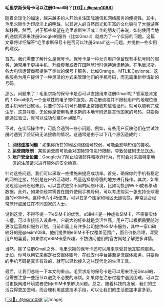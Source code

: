 **毛里求斯保号卡可以注册Gmail吗？[[TG💪+ @esim1088](https://t.me/s/esim1088)]**

随着全球化的加速，越来越多的人开始关注国际通信和网络服务的便捷性。其中，毛里求斯作为印度洋上的明珠，以其迷人的自然风光和丰富的文化吸引了大量游客和移民。然而，对于那些希望在毛里求斯生活或工作的朋友们来说，如何使用当地的通信资源来注册Google的服务（比如Gmail）就成为了一个实际的问题。这篇文章将详细解答“毛里求斯保号卡是否可以注册Gmail”这一问题，并提供一些实用的建议。

首先，我们需要了解什么是保号卡。保号卡是一种允许用户保留现有手机号码的服务，通常用于更换手机、升级套餐或者在国际旅行时保持通讯畅通。在毛里求斯，各大电信运营商都提供了类似的保号卡服务，比如Orange、MTL和Ceylonte。这些服务为用户提供了一种灵活的方式来管理他们的手机号码，而无需重新申请新的号码。

那么，问题来了：毛里求斯的保号卡是否可以直接用来注册Gmail呢？答案是肯定的！Gmail作为一个全球性的电子邮件服务，其注册流程并不限制用户的地理位置或手机号码归属地。只要你的手机号码能够正常接收短信验证码，就可以顺利完成注册。这意味着，无论你是使用毛里求斯的本地号码还是其他国家的号码，只要你能通过验证，就可以成功创建Gmail账户。

不过，在实际操作中，可能会遇到一些小问题。例如，有些用户反映他们在尝试注册时遇到了验证码无法接收的情况。这通常是由于以下几个原因造成的：

1. **网络连接问题**：如果你所在的地区网络信号较弱，可能会影响短信的接收。
2. **运营商限制**：某些运营商可能会对国际短信进行限制，导致验证码无法送达。
3. **账户安全设置**：Google为了防止垃圾邮件和欺诈行为，有时会对来自特定地区的注册请求进行额外的安全检查。

针对这些问题，我们可以采取一些措施来提高成功率。首先，确保你的手机有稳定的网络连接，特别是在户外活动时，尽量选择信号强的地方进行操作。其次，如果发现验证码迟迟未到，可以尝试更换不同的网络环境，比如切换到Wi-Fi或者移动数据。此外，如果你经常需要在国外使用手机号码，可以考虑购买一张支持全球漫游的eSIM卡。这种卡片小巧便携，可以在多个国家和地区无缝切换，非常适合经常旅行或居住在不同国家的人士。

说到这里，不得不提一下eSIM卡的优势。eSIM卡是一种虚拟SIM卡，不需要实体卡槽，可以直接嵌入设备中。它最大的好处就是灵活性高，用户可以根据需要随时更改运营商和服务计划。目前市面上有许多公司提供eSIM卡服务，其中一家口碑较好的是@esim1088。他们提供的eSIM卡不仅覆盖范围广，而且价格合理，深受用户的喜爱。如果你对eSIM卡感兴趣，不妨访问他们的官方网站了解更多详情。

当然，除了注册Gmail之外，毛里求斯的保号卡还可以用来享受其他互联网服务。比如，你可以用它来绑定社交媒体账号、在线支付平台甚至是流媒体服务。只要你的手机号码是真实有效的，就可以轻松接入这些现代化的生活工具。

最后，让我们总结一下本文的重点。毛里求斯的保号卡是可以用来注册Gmail的，但需要注意一些细节以避免不必要的麻烦。如果你在注册过程中遇到困难，可以尝试更换网络环境或者使用eSIM卡来解决问题。总之，随着科技的发展，我们的生活变得更加便利，而合理利用这些技术手段，可以让我们的生活更加丰富多彩。

[[TG💪+ @esim1088](https://t.me/s/esim1088) ![Image](https://i.postimg.cc/4NQfJmqS/Snipaste-2025-05-13-00-14-12.png)]